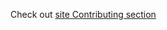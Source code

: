 Check out [site Contributing section](https://deknowny.github.io/web3-async-multi-provider/latest/contributing/)
